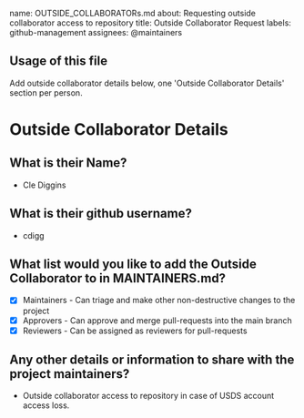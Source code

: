 name: OUTSIDE_COLLABORATORs.md
about: Requesting outside collaborator access to repository 
title: Outside Collaborator Request 
labels: github-management 
assignees: @maintainers  

## Usage of this file
 Add outside collaborator details below, one 'Outside Collaborator Details' section per person.

# Outside Collaborator Details 
 
## What is their Name? 
-  Cle Diggins 
 
## What is their github username? 
-  cdigg 
 
## What list would you like to add the Outside Collaborator to in MAINTAINERS.md? 
-  [X] Maintainers - Can triage and make other non-destructive changes to the project 
-  [X] Approvers - Can approve and merge pull-requests into the main branch 
-  [X] Reviewers - Can be assigned as reviewers for pull-requests 
 
## Any other details or information to share with the project maintainers? 
-  Outside collaborator access to repository in case of USDS account access loss.